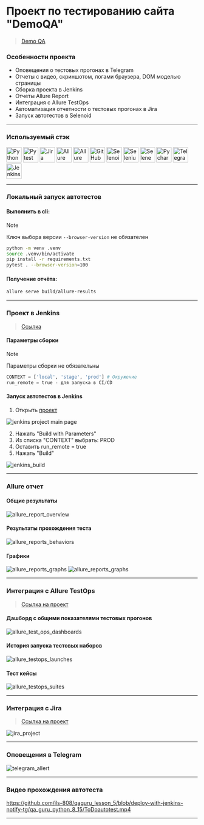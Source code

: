 # Проект по тестированию сайта "DemoQA"
> <a target="_blank" href="https://demoqa.com/">Demo QA</a>

### Особенности проекта

* Оповещения о тестовых прогонах в Telegram
* Отчеты с видео, скриншотом, логами браузера, DOM моделью страницы
* Сборка проекта в Jenkins
* Отчеты Allure Report
* Интеграция с Allure TestOps
* Автоматизация отчетности о тестовых прогонах в Jira
* Запуск автотестов в Selenoid

----

### Используемый стэк

<img title="Python" src="qa_guru_python_8_15/icons/python-original.svg" height="40" width="40"/> <img title="Pytest" src="qa_guru_python_8_15/icons/pytest-original.svg" height="40" width="40"/> <img title="Jira" src="qa_guru_python_8_15/icons/jira-original.svg" height="40" width="40"/> <img title="Allure Report" src="qa_guru_python_8_15/icons/Allure_Report.png" height="40" width="40"/> <img title="Allure TestOps" src="qa_guru_python_8_15/icons/AllureTestOps.png" height="40" width="40"/> <img title="GitHub" src="qa_guru_python_8_15/icons/github-original.svg" height="40" width="40"/> <img title="Selenoid" src="qa_guru_python_8_15/icons/selenoid.png" height="40" width="40"/> <img title="Selenium" src="qa_guru_python_8_15/icons/selenium-original.svg" height="40" width="40"/> <img title="Selene" src="qa_guru_python_8_15/icons/selene.png" height="40" width="40"/> <img title="Pycharm" src="qa_guru_python_8_15/icons/pycharm.png" height="40" width="40"/> <img title="Telegram" src="qa_guru_python_8_15/icons/tg.png" height="40" width="40"/> <img title="Jenkins" src="qa_guru_python_8_15/icons/jenkins-original.svg" height="40" width="40"/>

----

### Локальный запуск автотестов

#### Выполнить в cli:
> [!NOTE]
> Ключ выбора версии `--browser-version` не обязателен
```bash
python -m venv .venv
source .venv/bin/activate
pip install -r requirements.txt
pytest . --browser-version=100
```

#### Получение отчёта:
```bash
allure serve build/allure-results
```

----

### Проект в Jenkins
> <a target="_blank" href="https://jenkins.autotests.cloud/job/C08-itpmkz-lesson-15/">Ссылка</a>

#### Параметры сборки
> [!NOTE]
> Параметры сборки не обязательны
```python
CONTEXT = ['local', 'stage', 'prod'] # Окружение
run_remote = true - для запуска в CI/CD
```
#### Запуск автотестов в Jenkins
1. Открыть <a target="_blank" href="https://jenkins.autotests.cloud/job/C08-itpmkz-lesson-15/">проект</a>

![jenkins project main page](qa_guru_python_8_15/jenkins_project_main_page.JPG)

2. Нажать "Build with Parameters"
4. Из списка "CONTEXT" выбрать: PROD
5. Оставить run_remote = true
6. Нажать "Build"

![jenkins_build](qa_guru_python_8_15/jenkins_build.JPG)

----

### Allure отчет
#### Общие результаты 
![allure_report_overview](qa_guru_python_8_15/allure_report_overview.JPG)

#### Результаты прохождения теста
![allure_reports_behaviors](qa_guru_python_8_15/allure_reports_behaviors.JPG)

#### Графики

![allure_reports_graphs](qa_guru_python_8_15/alluere_reports_graphs_1.JPG)
![allure_reports_graphs](qa_guru_python_8_15/alluere_reports_graphs_2.JPG)

----

### Интеграция с Allure TestOps
> <a target="_blank" href="https://allure.autotests.cloud/project/3863/dashboards">Ссылка на проект</a>

#### Дашборд с общими показателями тестовых прогонов

![allure_test_ops_dashboards](qa_guru_python_8_15/allure_testops_dashboards.JPG)

#### История запуска тестовых наборов

![allure_testops_launches](qa_guru_python_8_15/allure_testops_launches.JPG)

#### Тест кейсы

![allure_testops_suites](qa_guru_python_8_15/allure_testops_suites.JPG)

----

### Интеграция с Jira
> <a target="_blank" href="https://jira.autotests.cloud/browse/HOMEWORK-985">Ссылка на проект</a>

![jira_project](qa_guru_python_8_15/jira_project.JPG)

----

### Оповещения в Telegram
![telegram_allert](qa_guru_python_8_15/telegram_allert.JPG)

----

### Видео прохождения автотеста
https://github.com/ils-808/qaguru_lesson_5/blob/deploy-with-jenkins-notify-tg/qa_guru_python_8_15/ToDoautotest.mp4

----
